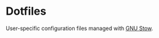 # Dotfiles

User-specific configuration files managed with [GNU Stow](http://www.gnu.org/software/stow/).
